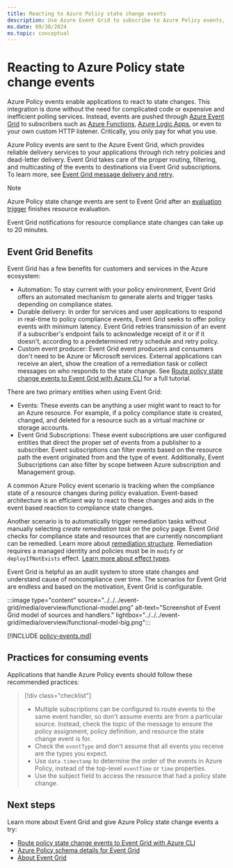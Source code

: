 ```yaml
---
title: Reacting to Azure Policy state change events
description: Use Azure Event Grid to subscribe to Azure Policy events, which allow applications to react to state changes without the need for complicated code.
ms.date: 09/30/2024
ms.topic: conceptual
---
```


# Reacting to Azure Policy state change events

Azure Policy events enable applications to react to state changes. This integration is done without the need for complicated code or expensive and inefficient polling services. Instead, events are pushed through [Azure Event Grid](../../../event-grid/index.yml) to subscribers such as [Azure Functions](../../../azure-functions/index.yml), [Azure Logic Apps](../../../logic-apps/index.yml), or even to your own custom HTTP listener. Critically, you only pay for what you use.

Azure Policy events are sent to the Azure Event Grid, which provides reliable delivery services to your applications through rich retry policies and dead-letter delivery. Event Grid takes care of the proper routing, filtering, and multicasting of the events to destinations via Event Grid subscriptions. To learn more, see [Event Grid message delivery and retry](../../../event-grid/delivery-and-retry.md).

> [!NOTE]
> Azure Policy state change events are sent to Event Grid after an
> [evaluation trigger](../how-to/get-compliance-data.md#evaluation-triggers) finishes resource
> evaluation.
> 
> Event Grid notifications for resource compliance state changes can take up to 20 minutes.

## Event Grid Benefits
Event Grid has a few benefits for customers and services in the Azure ecosystem:
- Automation: To stay current with your policy environment, Event Grid offers an automated mechanism to generate alerts and trigger tasks depending on compliance states.
- Durable delivery: In order for services and user applications to respond in real-time to policy compliance events, Event Grid seeks to offer policy events with minimum latency. Event Grid retries transmission of an event if a subscriber's endpoint fails to acknowledge receipt of it or if it doesn't, according to a predetermined retry schedule and retry policy.
- Custom event producer: Event Grid  event producers and consumers don't need to be Azure or Microsoft services. External applications can receive an alert, show the creation of a remediation task or collect messages on who responds to the state change. See [Route policy state change events to Event Grid with Azure CLI](../tutorials/route-state-change-events.md) for a full tutorial.

There are two primary entities when using Event Grid:
- Events: These events can be anything a user might want to react to for an Azure resource. For example, if a policy compliance state is created, changed, and deleted for a resource such as a virtual machine or storage accounts.
- Event Grid Subscriptions: These event subscriptions are user configured entities that direct the proper set of events from a publisher to a subscriber. Event subscriptions can filter events based on the resource path the event originated from and the type of event. Additionally, Event Subscriptions can also filter by scope between Azure subscription and Management group.

A common Azure Policy event scenario is tracking when the compliance state of a resource changes during policy evaluation. Event-based architecture is an efficient way to react to these changes and aids in the event based reaction to compliance state changes.

Another scenario is to automatically trigger remediation tasks without manually selecting _create remediation task_ on the policy page. Event Grid checks for compliance state and resources that are currently noncompliant can be remedied. Learn more about [remediation structure](../concepts/remediation-structure.md). Remediation requires a managed identity and policies must be in `modify` or `deployIfNotExists` effect. [Learn more about effect types](../how-to/remediate-resources.md).

Event Grid is helpful as an audit system to store state changes and understand cause of noncompliance over time. The scenarios for Event Grid are endless and based on the motivation, Event Grid is configurable.

:::image type="content" source="../../../event-grid/media/overview/functional-model.png" alt-text="Screenshot of Event Grid model of sources and handlers." lightbox="../../../event-grid/media/overview/functional-model-big.png":::

[!INCLUDE [policy-events.md](../../includes/policy/policy-events.md)]

## Practices for consuming events

Applications that handle Azure Policy events should follow these recommended practices:

> [!div class="checklist"]
> - Multiple subscriptions can be configured to route events to the same event handler, so don't
> assume events are from a particular source. Instead, check the topic of the message to ensure the
> policy assignment, policy definition, and resource the state change event is for.
> - Check the `eventType` and don't assume that all events you receive are the types you expect.
> - Use `data.timestamp` to determine the order of the events in Azure Policy, instead of the
> top-level `eventTime` or `time` properties.
> - Use the subject field to access the resource that had a policy state change.

## Next steps

Learn more about Event Grid and give Azure Policy state change events a try:

- [Route policy state change events to Event Grid with Azure CLI](../tutorials/route-state-change-events.md)
- [Azure Policy schema details for Event Grid](../../../event-grid/event-schema-policy.md)
- [About Event Grid](../../../event-grid/overview.md)
